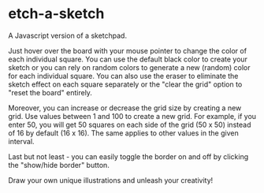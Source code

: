 # etch-a-sketch

A Javascript version of a sketchpad. 

Just hover over the board with your mouse pointer to change the color of each individual square. You can use the default black color to create your sketch or you can rely on random colors to generate a new (random) color for each individual square. You can also use the eraser to eliminate the sketch effect on each square separately or the "clear the grid" option to "reset the board" entirely.

Moreover, you can increase or decrease the grid size by creating a new grid. Use values between 1 and 100 to create a new grid. For example, if you enter 50, you will get 50 squares on each side of the grid (50 x 50) instead of 16 by default (16 x 16). The same applies to other values in the given interval.

Last but not least - you can easily toggle the border on and off by clicking the "show/hide border" button.

Draw your own unique illustrations and unleash your creativity!
